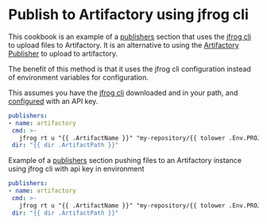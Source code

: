 # Publish to Artifactory using jfrog cli

This cookbook is an example of a [publishers](/customization/publishers/) section that uses the [jfrog cli](https://jfrog.com/getcli/) to upload files to Artifactory. It is an alternative to using the [Artifactory Publisher](/customization/artifactory) to upload to artifactory.

The benefit of this method is that it uses the jfrog cli configuration instead of environment variables for configuration.

This assumes you have the [jfrog cli](https://jfrog.com/getcli/) downloaded and in your path, and [configured](https://www.jfrog.com/confluence/display/CLI/JFrog+CLI#JFrogCLI-JFrogPlatformConfiguration) with an API key.

```yaml
publishers:
- name: artifactory
 cmd: >-
   jfrog rt u "{{ .ArtifactName }}" "my-repository/{{ tolower .Env.PROJECT_KEY }}/{{ tolower .ProjectName }}/{{ .Version }}/"
 dir: "{{ dir .ArtifactPath }}"
```

Example of a [publishers](/customization/publishers/) section pushing files to an Artifactory instance using jfrog cli with api key in environment

```yaml
publishers:
- name: artifactory
 cmd: >-
   jfrog rt u "{{ .ArtifactName }}" "my-repository/{{ tolower .Env.PROJECT_KEY }}/{{ tolower .ProjectName }}/{{ .Version }}/" --api-key "{{ .Env.ARTIFACTORY_API_KEY }}"
 dir: "{{ dir .ArtifactPath }}"
```
